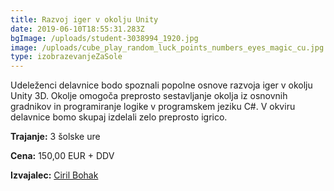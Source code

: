 ```yaml
---
title: Razvoj iger v okolju Unity
date: 2019-06-10T18:55:31.283Z
bgImage: /uploads/student-3038994_1920.jpg
image: /uploads/cube_play_random_luck_points_numbers_eyes_magic_cu.jpg
type: izobrazevanjeZaSole
---
```

Udeleženci delavnice bodo spoznali popolne osnove razvoja iger v okolju Unity 3D. Okolje omogoča preprosto sestavljanje okolja iz osnovnih gradnikov in programiranje logike v programskem jeziku C#. V okviru delavnice bomo skupaj izdelali zelo preprosto igrico.

**Trajanje:** 3 šolske ure

**Cena:** 150,00 EUR + DDV

**Izvajalec:** [Ciril Bohak](/izvajalci/ciril-bohak/)
